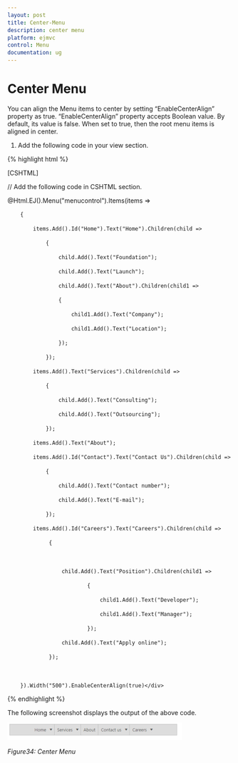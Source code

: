 ```yaml
---
layout: post
title: Center-Menu
description: center menu
platform: ejmvc
control: Menu
documentation: ug
---
```


# Center Menu

You can align the Menu items to center by setting “EnableCenterAlign” property as true. “EnableCenterAlign” property accepts Boolean value. By default, its value is false. When set to true, then the root menu items is aligned in center.

1. Add the following code in your view section.

{% highlight html %}

[CSHTML]  

// Add the following code in CSHTML section.

<div class="imgframe">

@Html.EJ().Menu("menucontrol").Items(items =>

        {

            items.Add().Id("Home").Text("Home").Children(child =>

                {

                    child.Add().Text("Foundation");

                    child.Add().Text("Launch");

                    child.Add().Text("About").Children(child1 =>

                    {

                        child1.Add().Text("Company");

                        child1.Add().Text("Location");

                    });

                });

            items.Add().Text("Services").Children(child =>

                {

                    child.Add().Text("Consulting");

                    child.Add().Text("Outsourcing");

                });

            items.Add().Text("About");

            items.Add().Id("Contact").Text("Contact Us").Children(child =>

                {

                    child.Add().Text("Contact number");

                    child.Add().Text("E-mail");

                });

            items.Add().Id("Careers").Text("Careers").Children(child =>

                 {



                     child.Add().Text("Position").Children(child1 =>

                             {

                                 child1.Add().Text("Developer");

                                 child1.Add().Text("Manager");

                             });

                     child.Add().Text("Apply online");

                 });



        }).Width("500").EnableCenterAlign(true)</div>


{% endhighlight  %}


The following screenshot displays the output of the above code.

![](Center-Menu_images/Center-Menu_img1.png)


_Figure34: Center Menu_

